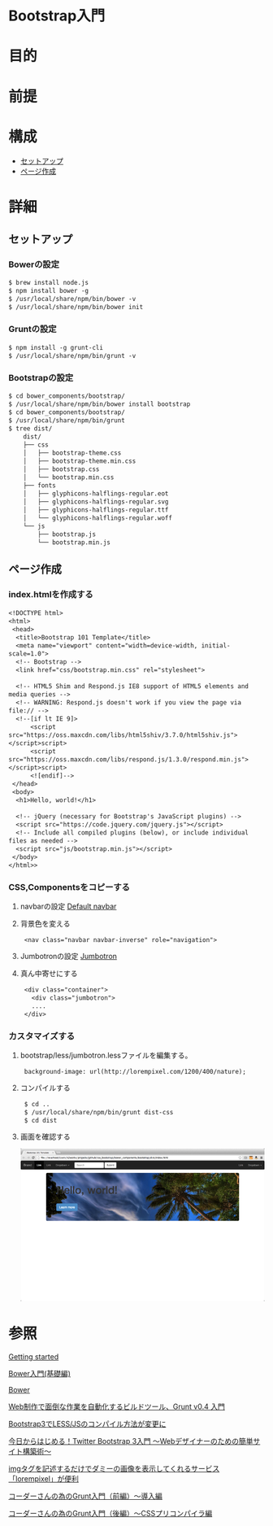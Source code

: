 Bootstrap入門
=============

# 目的 #

# 前提 #

# 構成 #
+ [セットアップ](#chapter1) 
+ [ページ作成](#chapter2) 

# 詳細 #
## <a name="chapter1">セットアップ ##

### Bowerの設定 ###
    $ brew install node.js
    $ npm install bower -g
    $ /usr/local/share/npm/bin/bower -v
    $ /usr/local/share/npm/bin/bower init

### Gruntの設定 ###
    $ npm install -g grunt-cli
    $ /usr/local/share/npm/bin/grunt -v    

### Bootstrapの設定 ###
    $ cd bower_components/bootstrap/
    $ /usr/local/share/npm/bin/bower install bootstrap
    $ cd bower_components/bootstrap/
    $ /usr/local/share/npm/bin/grunt
    $ tree dist/
        dist/
        ├── css
        │   ├── bootstrap-theme.css
        │   ├── bootstrap-theme.min.css
        │   ├── bootstrap.css
        │   └── bootstrap.min.css
        ├── fonts
        │   ├── glyphicons-halflings-regular.eot
        │   ├── glyphicons-halflings-regular.svg
        │   ├── glyphicons-halflings-regular.ttf
        │   └── glyphicons-halflings-regular.woff
        └── js
            ├── bootstrap.js
            └── bootstrap.min.js

## <a name="chapter2">ページ作成 ##

### index.htmlを作成する ###

    <!DOCTYPE html>
    <html>
     <head>
      <title>Bootstrap 101 Template</title>
      <meta name="viewport" content="width=device-width, initial-scale=1.0">
      <!-- Bootstrap -->
      <link href="css/bootstrap.min.css" rel="stylesheet">

      <!-- HTML5 Shim and Respond.js IE8 support of HTML5 elements and media queries -->
      <!-- WARNING: Respond.js doesn't work if you view the page via file:// -->
      <!--[if lt IE 9]>
          <script src="https://oss.maxcdn.com/libs/html5shiv/3.7.0/html5shiv.js"></script>script>
          <script src="https://oss.maxcdn.com/libs/respond.js/1.3.0/respond.min.js"></script>script>
          <![endif]-->
     </head>
     <body>
      <h1>Hello, world!</h1>

      <!-- jQuery (necessary for Bootstrap's JavaScript plugins) -->
      <script src="https://code.jquery.com/jquery.js"></script>
      <!-- Include all compiled plugins (below), or include individual files as needed -->
      <script src="js/bootstrap.min.js"></script>
     </body>
    </html>>

### CSS,Componentsをコピーする ###
1. navbarの設定
[Default navbar](http://getbootstrap.com/components/#navbar-default)

1. 背景色を変える

        <nav class="navbar navbar-inverse" role="navigation">

1. Jumbotronの設定
[Jumbotron](http://getbootstrap.com/components/#jumbotron)

1. 真ん中寄せにする

        <div class="container">
          <div class="jumbotron">
          ....
        </div>

### カスタマイズする ###
1. bootstrap/less/jumbotron.lessファイルを編集する。

        background-image: url(http://lorempixel.com/1200/400/nature);

1. コンパイルする

        $ cd ..
        $ /usr/local/share/npm/bin/grunt dist-css
        $ cd dist

1. 画面を確認する

   ![001](img/001.png)
    
# 参照 #

[Getting started](http://getbootstrap.com/getting-started/)

[Bower入門(基礎編)](http://yosuke-furukawa.hatenablog.com/entry/2013/06/01/173308)

[Bower](http://bower.io/#defining-a-package)

[Web制作で面倒な作業を自動化するビルドツール、Grunt v0.4 入門](http://kojika17.com/2013/03/grunt.js-memo.html)

[Bootstrap3でLESS/JSのコンパイル方法が変更に](http://re-dzine.net/2013/08/compile-in-bootstrap3/)

[今日からはじめる！Twitter Bootstrap 3入門 〜Webデザイナーのための簡単サイト構築術〜](http://www.find-job.net/startup/twitter-bootstrap-3)

[imgタグを記述するだけでダミーの画像を表示してくれるサービス「lorempixel」が便利](http://ozpa-h4.com/2013/01/29/lorempixel-dummy-img/)

[コーダーさんの為のGrunt入門（前編）〜導入編](http://blog.mach3.jp/2013/03/21/gruntjs.html)

[コーダーさんの為のGrunt入門（後編）〜CSSプリコンパイラ編](http://blog.mach3.jp/2013/03/26/gruntjs-css.html)

